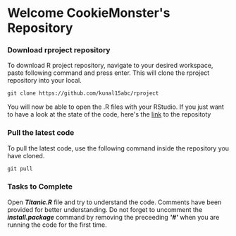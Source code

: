   
# Welcome CookieMonster's Repository

### Download rproject repository
To download R project repository, navigate to your desired workspace, paste following command and press enter. This will clone the rproject repository into your local.

```markdown
git clone https://github.com/kunal15abc/rproject
```
You will now be able to open the .R files with your RStudio.
If you just want to have a look at the state of the code, here's the [link](https://github.com/kunal15abc/rproject) to the repositoty 

### Pull the latest code
To pull the latest code, use the following command inside the repository you have cloned.

```markdown
git pull
```



### Tasks to Complete
Open ___Titanic.R___ file and try to understand the code. Comments have been provided for better understanding. Do not forget to uncomment the ___install.package___ command by removing the preceeding ___'#'___ when you are running the code for the first time.
